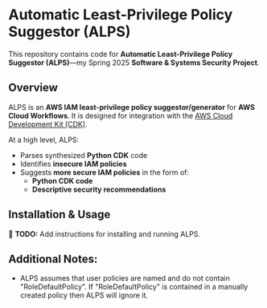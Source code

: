 # Automatic Least-Privilege Policy Suggestor (ALPS)

This repository contains code for **Automatic Least-Privilege Policy Suggestor (ALPS)**—my Spring 2025 **Software & Systems Security Project**.

## Overview

ALPS is an **AWS IAM least-privilege policy suggestor/generator** for **AWS Cloud Workflows**. It is designed for integration with the [AWS Cloud Development Kit (CDK)](https://aws.amazon.com/cdk/).

At a high level, ALPS:

- Parses synthesized **Python CDK** code
- Identifies **insecure IAM policies**
- Suggests **more secure IAM policies** in the form of:
  - **Python CDK code**
  - **Descriptive security recommendations**

## Installation & Usage

🚧 **TODO:** Add instructions for installing and running ALPS.

## Additional Notes:

- ALPS assumes that user policies are named and do not contain "RoleDefaultPolicy". If "RoleDefaultPolicy" is contained in a manually created policy then ALPS will ignore it.
